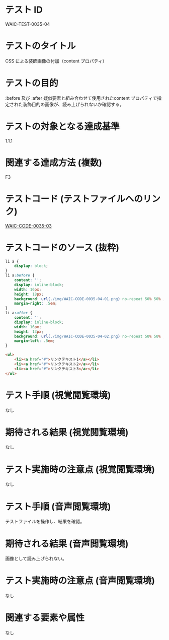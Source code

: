 # テスト ID
WAIC-TEST-0035-04

# テストのタイトル
CSS による装飾画像の付加（content プロパティ）

# テストの目的
:before 及び :after 疑似要素と組み合わせて使用されたcontent プロパティで指定された装飾目的の画像が、読み上げられないか確認する。

# テストの対象となる達成基準 
1.1.1

# 関連する達成方法 (複数)
F3

# テストコード (テストファイルへのリンク)
[WAIC-CODE-0035-03](https://waic.github.io/as_test/WAIC-CODE/WAIC-CODE-0035-04.html)

# テストコードのソース (抜粋)
```CSS
li a {
	display: block;
}
li a:before {
	content: '';
	display: inline-block;
	width: 16px;
	height: 18px;
	background: url(./img/WAIC-CODE-0035-04-01.png) no-repeat 50% 50% ;
    margin-right: .5em;
}
li a:after {
	content: '';
	display: inline-block;
	width: 16px;
	height: 13px;
	background: url(./img/WAIC-CODE-0035-04-02.png) no-repeat 50% 50% ;
    margin-left: .5em;
}
```
```HTML
<ul>
	<li><a href="#">リンクテキスト1</a></li>
	<li><a href="#">リンクテキスト2</a></li>
    <li><a href="#">リンクテキスト3</a></li>
</ul>
```
# テスト手順 (視覚閲覧環境)
なし

# 期待される結果 (視覚閲覧環境)
なし

# テスト実施時の注意点 (視覚閲覧環境)
なし

# テスト手順 (音声閲覧環境)
テストファイルを操作し、結果を確認。

# 期待される結果 (音声閲覧環境)
画像として読み上げられない。

# テスト実施時の注意点 (音声閲覧環境)
なし

# 関連する要素や属性
なし
